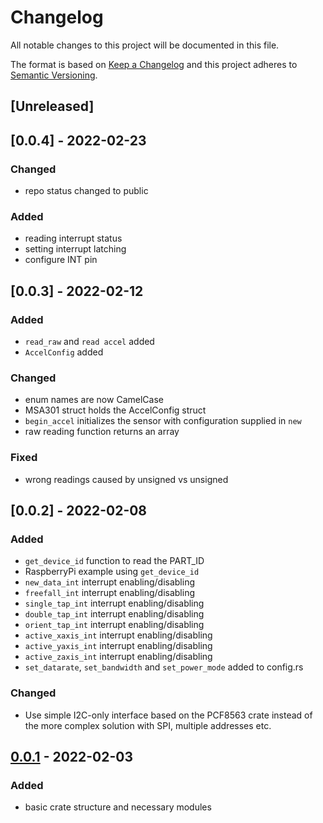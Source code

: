 # Changelog

All notable changes to this project will be documented in this file.

The format is based on [Keep a Changelog](http://keepachangelog.com/en/1.0.0/)
and this project adheres to [Semantic Versioning](http://semver.org/spec/v2.0.0.html).

## [Unreleased]

## [0.0.4] - 2022-02-23

### Changed
- repo status changed to public

### Added
- reading interrupt status
- setting interrupt latching
- configure INT pin

## [0.0.3] - 2022-02-12

### Added

- `read_raw` and `read accel` added
- `AccelConfig` added

### Changed
- enum names are now CamelCase
- MSA301 struct holds the AccelConfig struct
- `begin_accel` initializes the sensor with configuration supplied in `new`
- raw reading function returns an array

### Fixed
- wrong readings caused by unsigned vs unsigned

## [0.0.2] - 2022-02-08

### Added
- `get_device_id` function to read the PART_ID
- RaspberryPi example using `get_device_id`
- `new_data_int` interrupt enabling/disabling
- `freefall_int` interrupt enabling/disabling
- `single_tap_int` interrupt enabling/disabling
- `double_tap_int` interrupt enabling/disabling
- `orient_tap_int` interrupt enabling/disabling
- `active_xaxis_int` interrupt enabling/disabling
- `active_yaxis_int` interrupt enabling/disabling
- `active_zaxis_int` interrupt enabling/disabling
- `set_datarate`, `set_bandwidth` and `set_power_mode` added to config.rs

### Changed
- Use simple I2C-only interface based on the PCF8563 crate instead of the more complex solution with SPI, multiple addresses etc.

## [0.0.1] - 2022-02-03

### Added
- basic crate structure and necessary modules

[0.0.1]: https://github.com/nebelgrau77/msa301-rs/releases/tag/v0.0.1
